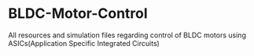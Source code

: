 # BLDC-Motor-Control
All resources and simulation files regarding control of BLDC motors using ASICs(Application Specific Integrated Circuits)
